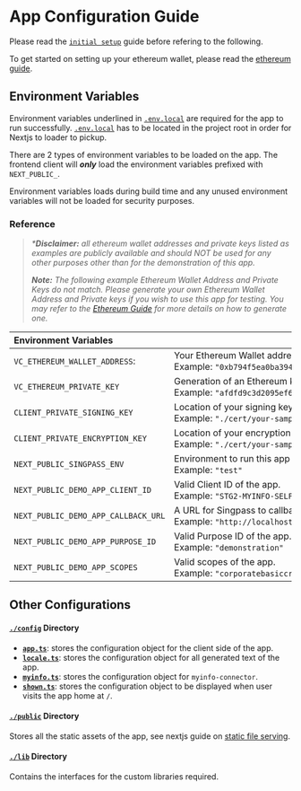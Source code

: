 # App Configuration Guide

Please read the [`initial setup`](/README.md#initial-setup) guide before refering to the following.

To get started on setting up your ethereum wallet, please read the [ethereum guide](ethereum.md).

## Environment Variables

Environment variables underlined in [`.env.local`](/.env.local.example) are required for the app to run successfully. [`.env.local`](/.env.local.example) has to be located in the project root in order for Nextjs to loader to pickup.

There are 2 types of environment variables to be loaded on the app. The frontend client will **_only_** load the environment variables prefixed with `NEXT_PUBLIC_`.

Environment variables loads during build time and any unused environment variables will not be loaded for security purposes.

### Reference

> _\***Disclaimer:** all ethereum wallet addresses and private keys listed as examples are publicly available and should NOT be used for any other purposes other than for the demonstration of this app._
>
> _**Note:** The following example Ethereum Wallet Address and Private Keys do not match. Please generate your own Ethereum Wallet Address and Private keys if you wish to use this app for testing. You may refer to the [Ethereum Guide](ethereum.md) for more details on how to generate one._

| Environment Variables               | Description                                                                                                                                                              |
| :---------------------------------- | ------------------------------------------------------------------------------------------------------------------------------------------------------------------------ |
| `VC_ETHEREUM_WALLET_ADDRESS`:       | Your Ethereum Wallet address. See [how to create an Ethereum wallet](ethereum.md#creating-wallet-address).<br/>Example: `"0xb794f5ea0ba39494ce839613fffba74279579268"`\* |
| `VC_ETHEREUM_PRIVATE_KEY`           | Generation of an Ethereum key based on the elliptical curve ecp256k1.<br/>Example:&nbsp;`"afdfd9c3d2095ef696594f6cedcae59e72dcd697e2a7521b1578140422a4f890"`\*           |
| `CLIENT_PRIVATE_SIGNING_KEY`        | Location of your signing key.<br/>Example: `"./cert/your-sample-app-signing-private-key.pem"`                                                                            |
| `CLIENT_PRIVATE_ENCRYPTION_KEY`     | Location of your encryption key.<br/>Example: `"./cert/your-sample-app-encryption-private-key.pem"`                                                                      |
| `NEXT_PUBLIC_SINGPASS_ENV`          | Environment to run this app on.<br/>Example: `"test"`                                                                                                                    |
| `NEXT_PUBLIC_DEMO_APP_CLIENT_ID`    | Valid Client ID of the app.<br/>Example: `"STG2-MYINFO-SELF-TEST"`                                                                                                       |
| `NEXT_PUBLIC_DEMO_APP_CALLBACK_URL` | A URL for Singpass to callback when authorization is successful.<br/>Example: `"http://localhost:3001/callback"`                                                         |
| `NEXT_PUBLIC_DEMO_APP_PURPOSE_ID`   | Valid Purpose ID of the app.<br/>Example: `"demonstration"`                                                                                                              |
| `NEXT_PUBLIC_DEMO_APP_SCOPES`       | Valid scopes of the app.<br/>Example: `"corporatebasiccredential"`                                                                                                       |

## Other Configurations

#### [`./config`](/config/) Directory

- [**`app.ts`**](/config/app.ts): stores the configuration object for the client side of the app.
- [**`locale.ts`**](/config/locale.ts): stores the configuration object for all generated text of the app.
- [**`myinfo.ts`**](/config/myinfo.ts): stores the configuration object for `myinfo-connector`.
- [**`shown.ts`**](/config/shown.ts): stores the configuration object to be displayed when user visits the app home at `/`.

#### [`./public`](/public/) Directory

Stores all the static assets of the app, see nextjs guide on [static file serving](https://nextjs.org/docs/basic-features/static-file-serving).

#### [`./lib`](/lib/) Directory

Contains the interfaces for the custom libraries required.
